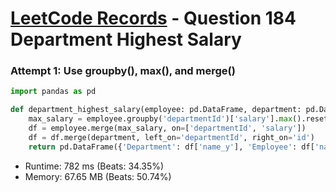 # [LeetCode Records](../../README.md) - Question 184 Department Highest Salary

### Attempt 1: Use groupby(), max(), and merge()
```py
import pandas as pd

def department_highest_salary(employee: pd.DataFrame, department: pd.DataFrame) -> pd.DataFrame:
    max_salary = employee.groupby('departmentId')['salary'].max().reset_index()
    df = employee.merge(max_salary, on=['departmentId', 'salary'])
    df = df.merge(department, left_on='departmentId', right_on='id')
    return pd.DataFrame({'Department': df['name_y'], 'Employee': df['name_x'], 'Salary': df['salary']})
```
- Runtime: 782 ms (Beats: 34.35%)
- Memory: 67.65 MB (Beats: 50.74%)

<br>
